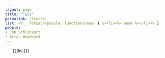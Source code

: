 ```yaml
---
layout: page
title: "TEST"
permalink: /test/a
list: <% _.forEach(people, function(name) { %><li><%= name %></li><% }); %>
people:
- Jon Schlinkert
- Brian Woodward
---
```




<!DOCTYPE html>
<html lang="en">
  <head>
    <meta charset="UTF-8">
    <title>{{title}}</title>
  </head>
  <body>
    <section class="people">
      <ul>
        {{{list}}}
      </ul>
    </section>
  </body>
</html>